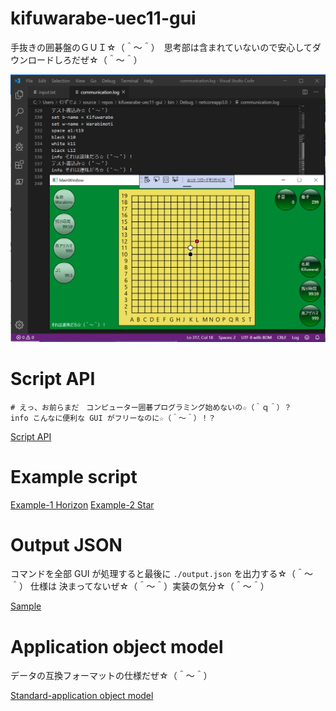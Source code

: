 # kifuwarabe-uec11-gui
手抜きの囲碁盤のＧＵＩ☆（＾～＾）　思考部は含まれていないので安心してダウンロードしろだぜ☆（＾～＾）

![screen-shot-1a2.png](./doc/img/screen-shot-1a3.png)  


# Script API

```
# えっ、お前らまだ　コンピューター囲碁プログラミング始めないの☆（＾ｑ＾）？
info こんなに便利な GUI がフリーなのに☆（＾～＾）！？
```

[Script API](./doc/script-api.md)

# Example script

[Example-1 Horizon](./doc/example-script/example-1.txt)
[Example-2 Star](./doc/example-script/example-2.txt)

# Output JSON

コマンドを全部 GUI が処理すると最後に `./output.json` を出力する☆（＾～＾） 仕様は 決まってないぜ☆（＾～＾）実装の気分☆（＾～＾）

[Sample](./doc/sample/output.json)


# Application object model

データの互換フォーマットの仕様だぜ☆（＾～＾）

[Standard-application object model](./doc/standard-application-object-model.md)
